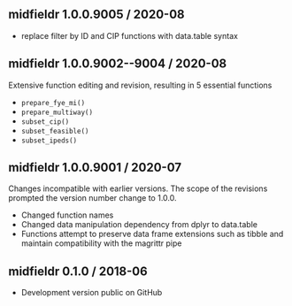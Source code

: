 
## midfieldr 1.0.0.9005 / 2020-08

- replace filter by ID and CIP functions with data.table syntax

## midfieldr 1.0.0.9002--9004 / 2020-08

Extensive function editing and revision, resulting in 5 essential functions

- `prepare_fye_mi()`
- `prepare_multiway()` 
- `subset_cip()` 
- `subset_feasible()`  
- `subset_ipeds()`

## midfieldr 1.0.0.9001 / 2020-07

Changes incompatible with earlier versions. The scope of the revisions prompted the version number change to 1.0.0. 

- Changed function names
- Changed data manipulation dependency from dplyr to data.table 
- Functions attempt to preserve data frame extensions such as tibble and maintain compatibility with the magrittr pipe 

## midfieldr 0.1.0 / 2018-06

- Development version public on GitHub
  
<!-- major.minor.patch.dev -->
<!-- MAJOR version when you make incompatible API changes ->
<!-- MINOR version add functionality in a backwards-compatible manner ->
<!-- PATCH version backwards-compatible bug fixes ->

<!-- ### New features -->

<!-- ### Minor improvements -->

<!-- ### Bug fixes -->

<!-- ### Deprecated -->

<!-- ### Defunct -->
